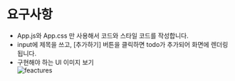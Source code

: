 # 요구사항
- App.js와 App.css 만 사용해서 코드와 스타일 코드를 작성합니다.  
- input에 제목을 쓰고, [추가하기] 버튼을 클릭하면 todo가 추가되어 화면에 렌더링 됩니다.  
- 구현해야 하는 UI 이미지 보기  
![feactures](https://teamsparta.notion.site/image/https%3A%2F%2Fs3-us-west-2.amazonaws.com%2Fsecure.notion-static.com%2Feba8eaa8-6861-4306-b69d-c694fce9578c%2FUntitled.png?table=block&id=c9e09177-463a-4105-8580-5d957f55888d&spaceId=83c75a39-3aba-4ba4-a792-7aefe4b07895&width=2000&userId=&cache=v2)